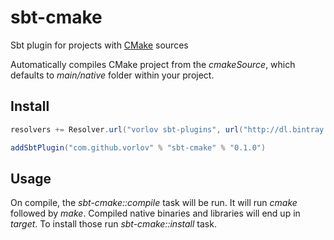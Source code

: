 # sbt-cmake
Sbt plugin for projects with [CMake](http://www.cmake.org/) sources

Automatically compiles CMake project from the *cmakeSource*, which defaults to _main/native_ folder within your project.

## Install

```scala
resolvers += Resolver.url("vorlov sbt-plugins", url("http://dl.bintray.com/vorlov/sbt-plugins/"))(Resolver.ivyStylePatterns)

addSbtPlugin("com.github.vorlov" % "sbt-cmake" % "0.1.0")
```

## Usage

On compile, the *sbt-cmake::compile* task will be run. It will run _cmake_ followed by _make_. Compiled native binaries 
and libraries will end up in _target_. To install those run *sbt-cmake::install* task.
